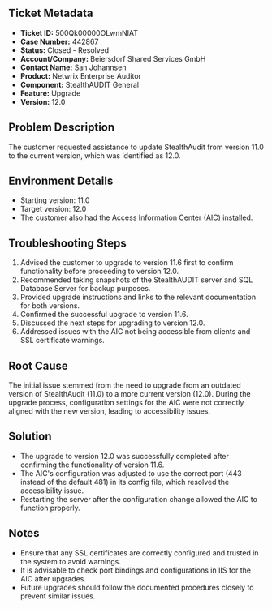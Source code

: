 ## Ticket Metadata
- **Ticket ID:** 500Qk00000OLwmNIAT
- **Case Number:** 442867
- **Status:** Closed - Resolved
- **Account/Company:** Beiersdorf Shared Services GmbH
- **Contact Name:** San Johannsen
- **Product:** Netwrix Enterprise Auditor
- **Component:** StealthAUDIT General
- **Feature:** Upgrade
- **Version:** 12.0

## Problem Description
The customer requested assistance to update StealthAudit from version 11.0 to the current version, which was identified as 12.0.

## Environment Details
- Starting version: 11.0
- Target version: 12.0
- The customer also had the Access Information Center (AIC) installed.

## Troubleshooting Steps
1. Advised the customer to upgrade to version 11.6 first to confirm functionality before proceeding to version 12.0.
2. Recommended taking snapshots of the StealthAUDIT server and SQL Database Server for backup purposes.
3. Provided upgrade instructions and links to the relevant documentation for both versions.
4. Confirmed the successful upgrade to version 11.6.
5. Discussed the next steps for upgrading to version 12.0.
6. Addressed issues with the AIC not being accessible from clients and SSL certificate warnings.

## Root Cause
The initial issue stemmed from the need to upgrade from an outdated version of StealthAudit (11.0) to a more current version (12.0). During the upgrade process, configuration settings for the AIC were not correctly aligned with the new version, leading to accessibility issues.

## Solution
- The upgrade to version 12.0 was successfully completed after confirming the functionality of version 11.6.
- The AIC's configuration was adjusted to use the correct port (443 instead of the default 481) in its config file, which resolved the accessibility issue.
- Restarting the server after the configuration change allowed the AIC to function properly.

## Notes
- Ensure that any SSL certificates are correctly configured and trusted in the system to avoid warnings.
- It is advisable to check port bindings and configurations in IIS for the AIC after upgrades.
- Future upgrades should follow the documented procedures closely to prevent similar issues.